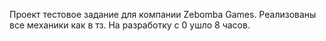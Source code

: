 Проект тестовое задание для компании Zebomba Games.
Реализованы все механики как в тз.
На разработку с 0 ушло 8 часов.
